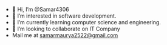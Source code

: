 - 👋 Hi, I’m @Samar4306
- 👀 I’m interested in software development.
- 🌱 I’m currently learning computer science and engineering.
- 💞️ I’m looking to collaborate on IT Company
-  Mail me at samarmaurya2522@gmail.com

<!---
Samar4306/Samar4306 is a ✨ special ✨ repository because its `README.md` (this file) appears on your GitHub profile.
You can click the Preview link to take a look at your changes.
--->

